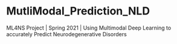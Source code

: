 # MutliModal_Prediction_NLD
ML4NS Project | Spring 2021 | Using Multimodal Deep Learning to accurately Predict Neurodegenerative Disorders
